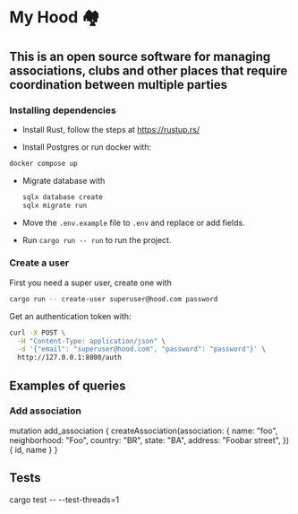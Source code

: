 # My Hood 🏘️

## This is an open source software for managing associations, clubs and other places that require coordination between multiple parties

### Installing dependencies

- Install Rust, follow the steps at <https://rustup.rs/>

- Install Postgres or run docker with:

```bash
docker compose up
```

- Migrate database with

    ```bash
    sqlx database create
    sqlx migrate run
    ```

- Move the `.env.example` file to `.env` and replace or add fields.
- Run `cargo run -- run` to run the project.

### Create a user

First you need a super user, create one with

```bash
cargo run -- create-user superuser@hood.com password
```

Get an authentication token with:

```bash
curl -X POST \
  -H "Content-Type: application/json" \
  -d '{"email": "superuser@hood.com", "password": "password"}' \
  http://127.0.0.1:8000/auth
```

## Examples of queries

### Add association

mutation add_association {
  createAssociation(association: {
    name: "foo",
    neighborhood: "Foo",
    country: "BR",
    state: "BA",
    address: "Foobar street",
  }) {
    id,
    name
  }
}

## Tests

cargo test -- --test-threads=1
